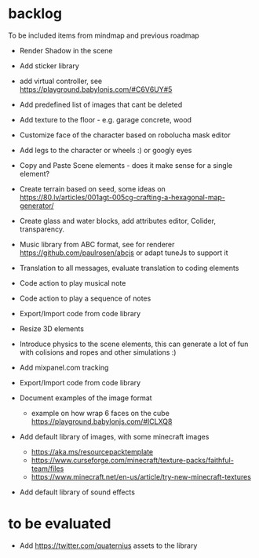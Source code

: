 # backlog
To be included items from mindmap and previous roadmap

- Render Shadow in the scene
- Add sticker library
- add virtual controller, see https://playground.babylonjs.com/#C6V6UY#5
- Add predefined list of images that cant be deleted
- Add texture to the floor - e.g. garage concrete, wood
- Customize face of the character based on robolucha mask editor
- Add legs to the character or wheels :) or googly eyes

- Copy and Paste Scene elements - does it make sense for a single element?
- Create terrain based on seed, some ideas on https://80.lv/articles/001agt-005cg-crafting-a-hexagonal-map-generator/
- Create glass and water blocks, add attributes editor, Colider, transparency.

- Music library from ABC format, see for renderer https://github.com/paulrosen/abcjs or adapt tuneJs to support it
- Translation to all messages, evaluate translation to coding elements
- Code action to play musical note
- Code action to play a sequence of notes 
- Export/Import code from code library
- Resize 3D elements
- Introduce physics to the scene elements, this can generate a lot of fun with colisions and ropes and other simulations :)

- Add mixpanel.com tracking
- Export/Import code from code library
- Document examples of the image format
  - example on how wrap 6 faces on the cube https://playground.babylonjs.com/#ICLXQ8

- Add default library of images, with some minecraft images
    - https://aka.ms/resourcepacktemplate
    - https://www.curseforge.com/minecraft/texture-packs/faithful-team/files
    - https://www.minecraft.net/en-us/article/try-new-minecraft-textures

- Add default library of sound effects

# to be evaluated

- Add https://twitter.com/quaternius assets to the library
